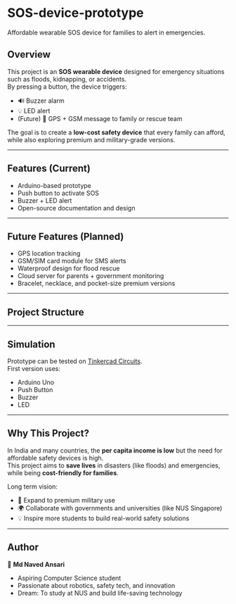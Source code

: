 # SOS-device-prototype
Affordable wearable SOS device for families to alert in emergencies.

## Overview
This project is an **SOS wearable device** designed for emergency situations such as floods, kidnapping, or accidents.  
By pressing a button, the device triggers:
- 🔊 Buzzer alarm
- 💡 LED alert
- (Future) 📡 GPS + GSM message to family or rescue team

The goal is to create a **low-cost safety device** that every family can afford, while also exploring premium and military-grade versions.

---

## Features (Current)
- Arduino-based prototype
- Push button to activate SOS
- Buzzer + LED alert
- Open-source documentation and design

---

## Future Features (Planned)
- GPS location tracking
- GSM/SIM card module for SMS alerts
- Waterproof design for flood rescue
- Cloud server for parents + government monitoring
- Bracelet, necklace, and pocket-size premium versions

---

## Project Structure

---

## Simulation
Prototype can be tested on [Tinkercad Circuits](https://www.tinkercad.com/).  
First version uses:
- Arduino Uno
- Push Button
- Buzzer
- LED

---

## Why This Project?
In India and many countries, the **per capita income is low** but the need for affordable safety devices is high.  
This project aims to **save lives** in disasters (like floods) and emergencies, while being **cost-friendly for families**.  

Long term vision:
- 🚀 Expand to premium military use
- 🌍 Collaborate with governments and universities (like NUS Singapore)
- 💡 Inspire more students to build real-world safety solutions

---

## Author
👤 **Md Naved Ansari**  
- Aspiring Computer Science student  
- Passionate about robotics, safety tech, and innovation  
- Dream: To study at NUS and build life-saving technology
